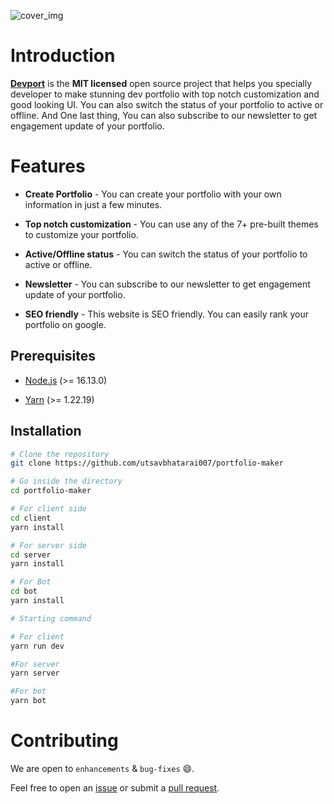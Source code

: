 
![cover_img](https://cdn.discordapp.com/attachments/1016056668884303903/1049693908550045746/og.png)

# Introduction 
[**Devport**](https://devport.me) is the **MIT licensed** open source project that helps you specially developer to make stunning dev portfolio with top notch customization and good looking UI. You can also switch the status of your portfolio to active or offline. And One last thing, You can also subscribe to our newsletter to get engagement update of your portfolio.

# Features

- **Create Portfolio** - You can create your portfolio with your own information in just a few minutes.

- **Top notch customization** - You can use any of the 7+ pre-built themes to customize your portfolio.

- **Active/Offline status** - You can switch the status of your portfolio to active or offline.

- **Newsletter** - You can subscribe to our newsletter to get engagement update of your portfolio.

- **SEO friendly** - This website is SEO friendly. You can easily rank your portfolio on google.



## Prerequisites

- [Node.js](https://nodejs.org/en/download/) (>= 16.13.0)

- [Yarn](https://classic.yarnpkg.com/en/docs/install/#windows-stable) (>= 1.22.19)

## Installation

```bash
# Clone the repository
git clone https://github.com/utsavbhatarai007/portfolio-maker

# Go inside the directory
cd portfolio-maker

# For client side
cd client
yarn install

# For server side
cd server
yarn install

# For Bot 
cd bot
yarn install

# Starting command

# For client 
yarn run dev 

#For server
yarn server

#For bot
yarn bot
```


# Contributing

We are open to `enhancements` & `bug-fixes` :smile:.

Feel free to open an [issue]() or submit a [pull request]().

